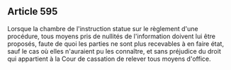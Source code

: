 Article 595
----
Lorsque la chambre de l'instruction statue sur le règlement d'une procédure,
tous moyens pris de nullités de l'information doivent lui être proposés, faute
de quoi les parties ne sont plus recevables à en faire état, sauf le cas où
elles n'auraient pu les connaître, et sans préjudice du droit qui appartient à
la Cour de cassation de relever tous moyens d'office.
